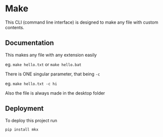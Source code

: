 
# Make

This CLI (command line interface) is designed to make any file with custom contents.


## Documentation

This makes any file with any extension easily

eg. ```make hello.txt``` or ```make hello.bat```

There is ONE singular parameter, that being ```-c```

eg. ```make hello.txt -c hi```

Also the file is always made in the desktop folder


## Deployment

To deploy this project run

```pip install mkx```

